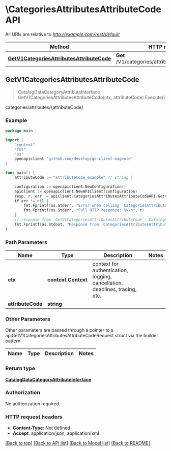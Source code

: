 # \CategoriesAttributesAttributeCodeAPI

All URIs are relative to *http://example.com/rest/default*

Method | HTTP request | Description
------------- | ------------- | -------------
[**GetV1CategoriesAttributesAttributeCode**](CategoriesAttributesAttributeCodeAPI.md#GetV1CategoriesAttributesAttributeCode) | **Get** /V1/categories/attributes/{attributeCode} | categories/attributes/{attributeCode}



## GetV1CategoriesAttributesAttributeCode

> CatalogDataCategoryAttributeInterface GetV1CategoriesAttributesAttributeCode(ctx, attributeCode).Execute()

categories/attributes/{attributeCode}



### Example

```go
package main

import (
	"context"
	"fmt"
	"os"
	openapiclient "github.com/Hevelop/go-client-magento"
)

func main() {
	attributeCode := "attributeCode_example" // string | 

	configuration := openapiclient.NewConfiguration()
	apiClient := openapiclient.NewAPIClient(configuration)
	resp, r, err := apiClient.CategoriesAttributesAttributeCodeAPI.GetV1CategoriesAttributesAttributeCode(context.Background(), attributeCode).Execute()
	if err != nil {
		fmt.Fprintf(os.Stderr, "Error when calling `CategoriesAttributesAttributeCodeAPI.GetV1CategoriesAttributesAttributeCode``: %v\n", err)
		fmt.Fprintf(os.Stderr, "Full HTTP response: %v\n", r)
	}
	// response from `GetV1CategoriesAttributesAttributeCode`: CatalogDataCategoryAttributeInterface
	fmt.Fprintf(os.Stdout, "Response from `CategoriesAttributesAttributeCodeAPI.GetV1CategoriesAttributesAttributeCode`: %v\n", resp)
}
```

### Path Parameters


Name | Type | Description  | Notes
------------- | ------------- | ------------- | -------------
**ctx** | **context.Context** | context for authentication, logging, cancellation, deadlines, tracing, etc.
**attributeCode** | **string** |  | 

### Other Parameters

Other parameters are passed through a pointer to a apiGetV1CategoriesAttributesAttributeCodeRequest struct via the builder pattern


Name | Type | Description  | Notes
------------- | ------------- | ------------- | -------------


### Return type

[**CatalogDataCategoryAttributeInterface**](CatalogDataCategoryAttributeInterface.md)

### Authorization

No authorization required

### HTTP request headers

- **Content-Type**: Not defined
- **Accept**: application/json, application/xml

[[Back to top]](#) [[Back to API list]](../README.md#documentation-for-api-endpoints)
[[Back to Model list]](../README.md#documentation-for-models)
[[Back to README]](../README.md)

